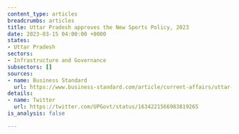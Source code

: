 ```yaml
---
content_type: articles
breadcrumbs: articles
title: Uttar Pradesh approves the New Sports Policy, 2023
date: 2023-03-15 04:00:00 +0000
states:
- Uttar Pradesh
sectors:
- Infrastructure and Governance
subsectors: []
sources:
- name: Business Standard
  url: https://www.business-standard.com/article/current-affairs/uttar-pradesh-cabinet-approves-new-sports-policy-2023-encourage-athletes-123031001063_1.html
details:
- name: Twitter
  url: https://twitter.com/UPGovt/status/1634221566983819265
is_analysis: false

---
```

